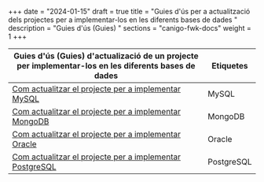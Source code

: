 +++
date        = "2024-01-15"
draft        = true
title       = "Guies d'ús per a actualització dels projectes per a implementar-los en les diferents bases de dades "
description = "Guies d'ús (Guies) "
sections    = "canigo-fwk-docs"
weight        = 1
+++

| Guies d'ús (Guies) d'actualizació de un projecte per implementar-los en les diferents bases de dades                                                                                                        | Etiquetes  |
|-------------------------------------------------------------------------------------------------------------------------------------------|------------|
| [Com actualitzar el projecte per a implementar MySQL](/content/guies/2023-01-15-Guia-actualizacio-del-projecte-per-a-implementar-MYSQL.md)          | MySQL      |
| [Com actualitzar el projecte per a implementar MongoDB](/content/guies/2023-01-15-Guia-actualizacio-del-projecte-per-a-implementar-MONGODB.md)      | MongoDB    |
| [Com actualitzar el projecte per a implementar Oracle](/content/guies/2023-01-15-Guia-actualizacio-del-projecte-per-a-implementar-ORACLE.md)        | Oracle     |
| [Com actualitzar el projecte per a implementar PostgreSQL](/content/guies/2023-01-15-Guia-actualizacio-del-projecte-per-a-implementar-POSTGRESQL.md) | PostgreSQL |



